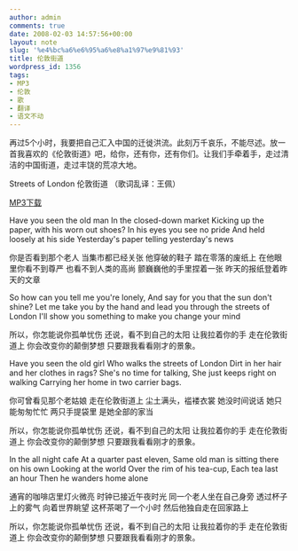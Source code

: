 ```yaml
---
author: admin
comments: true
date: 2008-02-03 14:57:56+00:00
layout: note
slug: '%e4%bc%a6%e6%95%a6%e8%a1%97%e9%81%93'
title: 伦敦街道
wordpress_id: 1356
tags:
- MP3
- 伦敦
- 歌
- 翻译
- 语文不动
---
```


再过5个小时，我要把自己汇入中国的迁徙洪流。此刻万千哀乐，不能尽述。放一首我喜欢的《伦敦街道》吧，给你，还有你，还有你们。让我们手牵着手，走过清洁的中国街道，走过丰饶的荒凉大地。

Streets of London
伦敦街道
（歌词乱译：王佩）

[MP3下载](http://www.baibanbao.net/file/streets.mp3)

Have you seen the old man
In the closed-down market
Kicking up the paper,
with his worn out shoes?
In his eyes you see no pride
And held loosely at his side
Yesterday's paper telling yesterday's news

你是否看到那个老人
当集市都已经关张
他穿破的鞋子
踏在零落的废纸上
在他眼里你看不到尊严
也看不到人类的高尚
颤巍巍他的手里捏着一张
昨天的报纸登着昨天的文章

So how can you tell me you're lonely,
And say for you that the sun don't shine?
Let me take you by the hand and lead you through the streets of London
I'll show you something to make you change your mind

所以，你怎能说你孤单忧伤
还说，看不到自己的太阳
让我拉着你的手
走在伦敦街道上
你会改变你的颠倒梦想
只要跟我看看刚才的景象。

Have you seen the old girl
Who walks the streets of London
Dirt in her hair and her clothes in rags?
She's no time for talking,
She just keeps right on walking
Carrying her home in two carrier bags.

你可曾看见那个老姑娘
走在伦敦街道上
尘土满头，褴褛衣裳
她没时间说话
她只能匆匆忙忙
两只手提袋里
是她全部的家当

所以，你怎能说你孤单忧伤
还说，看不到自己的太阳
让我拉着你的手
走在伦敦街道上
你会改变你的颠倒梦想
只要跟我看看刚才的景象。

In the all night cafe
At a quarter past eleven,
Same old man is sitting there on his own
Looking at the world
Over the rim of his tea-cup,
Each tea last an hour
Then he wanders home alone

通宵的咖啡店里灯火微亮
时钟已接近午夜时光
同一个老人坐在自己身旁
透过杯子上的雾气
向着世界眺望
这杯茶喝了一个小时
然后他独自走在回家路上

所以，你怎能说你孤单忧伤
还说，看不到自己的太阳
让我拉着你的手
走在伦敦街道上
你会改变你的颠倒梦想
只要跟我看看刚才的景象。
